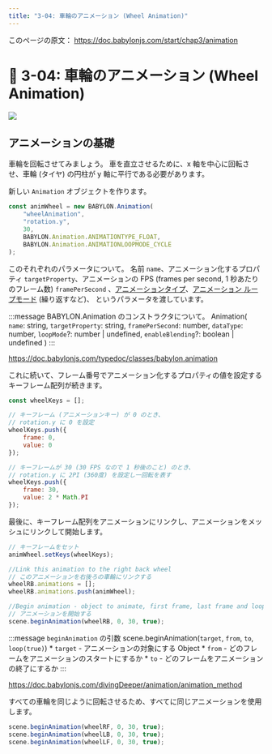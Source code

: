 ```yaml
---
title: "3-04: 車輪のアニメーション (Wheel Animation)"
---
```


このページの原文： https://doc.babylonjs.com/start/chap3/animation

# 🚙 3-04: 車輪のアニメーション (Wheel Animation)

![](https://storage.googleapis.com/zenn-user-upload/3fe8fc494a2c-20220329.gif)

## アニメーションの基礎

車輪を回転させてみましょう。
車を直立させるために、x 軸を中心に回転させ、車輪 (タイヤ) の円柱が y 軸に平行である必要があります。

新しい `Animation` オブジェクトを作ります。

```js
const animWheel = new BABYLON.Animation(
    "wheelAnimation", 
    "rotation.y", 
    30, 
    BABYLON.Animation.ANIMATIONTYPE_FLOAT, 
    BABYLON.Animation.ANIMATIONLOOPMODE_CYCLE
);
```

このそれぞれのパラメータについて。
名前 `name`、アニメーション化するプロパティ `targetProperty`、アニメーションの FPS (frames per second, 1 秒あたりのフレーム数) `framePerSecond` 、[アニメーションタイプ](https://doc.babylonjs.com/typedoc/classes/babylon.animation#animationtype_color3)、[アニメーション ループモード](https://doc.babylonjs.com/typedoc/classes/babylon.animation#animationloopmode_constant) (繰り返すなど)、 というパラメータを渡しています。

:::message
BABYLON.Animation のコンストラクタについて。
Animation(
    `name`: string, 
    `targetProperty`: string, 
    `framePerSecond`: number, 
    `dataType`: number, 
    `loopMode`?: number | undefined, 
    `enableBlending`?: boolean | undefined
)
:::

https://doc.babylonjs.com/typedoc/classes/babylon.animation

これに続いて、フレーム番号でアニメーション化するプロパティの値を設定するキーフレーム配列が続きます。

```js
const wheelKeys = []; 

// キーフレーム (アニメーションキー) が 0 のとき、
// rotation.y に 0 を設定
wheelKeys.push({
    frame: 0,
    value: 0
});

// キーフレームが 30 (30 FPS なので 1 秒後のこと) のとき、
// rotation.y に 2PI (360度) を設定し一回転を表す
wheelKeys.push({
    frame: 30,
    value: 2 * Math.PI
});
```

最後に、キーフレーム配列をアニメーションにリンクし、アニメーションをメッシュにリンクして開始します。

```js
// キーフレームをセット
animWheel.setKeys(wheelKeys);

//Link this animation to the right back wheel
// このアニメーションを右後ろの車輪にリンクする
wheelRB.animations = [];
wheelRB.animations.push(animWheel);

//Begin animation - object to animate, first frame, last frame and loop if true
// アニメーションを開始する
scene.beginAnimation(wheelRB, 0, 30, true);
```

:::message
`beginAnimation` の引数
scene.beginAnimation(`target`, `from`, `to`, `loop(true)`)
    * `target` - アニメーションの対象にする Object
    * `from` - どのフレームをアニメーションのスタートにするか
    * `to` - どのフレームをアニメーションの終了にするか
:::

https://doc.babylonjs.com/divingDeeper/animation/animation_method

すべての車輪を同じように回転させるため、すべてに同じアニメーションを使用します。

```js
scene.beginAnimation(wheelRF, 0, 30, true);
scene.beginAnimation(wheelLB, 0, 30, true);
scene.beginAnimation(wheelLF, 0, 30, true);
```
